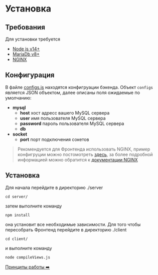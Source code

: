# Установка

## Требования
Для установки требуется 
* [Node js v14+](https://nodejs.org/en/download/)
* [MariaDb v8+](https://mariadb.org/download/)
* [NGINX](https://www.nginx.com/resources/wiki/start/topics/tutorials/install/)

## Конфигурация
В файле [configs.js](../server/configs.js) находятся конфигруации бэкенда.
Объект ```configs``` является JSON объектом, далее описаны поля ожидаемые по умолчанию:
* __mysql__ 
    * __host__ хост адресс вашего MySQL сервера
    * __user__ имя пользователя MySQL сервера
    * __password__ пароль пользователя MySQL сервера
    * __db__ 
* __socket__
    * __port__ порт подключения сокетов

> Рекомендуется для Фронтенда использовать NGINX, пример конфигруции можно постомотреть [здесь](../docker/nginx/nginx.conf), за более подробной информацией можно обратится к [документации NGINX](https://nginx.org/en/docs/)

## Установка
Для начала перейдите в директорию ./server
```
cd server/
```

затем выполните команду 
```
npm install
```

она установит все необходимые зависимости. Для того чтобы пересобрать Фронтенд перейдите в директорию ./client
```
cd client/
```

и выполните команду
```
node compileViews.js
```
[Принципы работы :arrow_right:](workflow.md)
